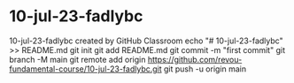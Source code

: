# 10-jul-23-fadlybc
10-jul-23-fadlybc created by GitHub Classroom
echo "# 10-jul-23-fadlybc" >> README.md
git init
git add README.md
git commit -m "first commit"
git branch -M main
git remote add origin https://github.com/revou-fundamental-course/10-jul-23-fadlybc.git
git push -u origin main
